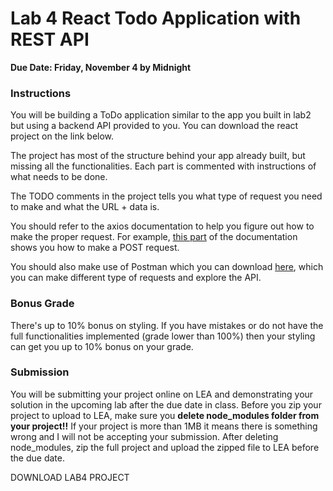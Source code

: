 # Lab 4 React Todo Application with REST API

**Due Date: Friday, November 4 by Midnight**

### Instructions

You will be building a ToDo application similar to the app you built in lab2 but using a backend API provided to you. You can download the react project on the link below.

The project has most of the structure behind your app already built, but missing all the functionalities. Each part is commented with instructions of what needs to be done.

The TODO comments in the project tells you what type of request you need to make and what the URL + data is.

You should refer to the axios documentation to help you figure out how to make the proper request. For example, [this part](https://axios-http.com/docs/post_example) of the documentation shows you how to make a POST request.

You should also make use of Postman which you can download [here](https://www.postman.com), which you can make different type of requests and explore the API.

### Bonus Grade

There's up to 10% bonus on styling. If you have mistakes or do not have the full functionalities implemented (grade lower than 100%) then your styling can get you up to 10% bonus on your grade.

### Submission

You will be submitting your project online on LEA and demonstrating your solution in the upcoming lab after the due date in class.
Before you zip your project to upload to LEA, make sure you **delete node_modules folder from your project!!** If your project is more than 1MB it means there is something wrong and I will not be accepting your submission. After deleting node_modules, zip the full project and upload the zipped file to LEA before the due date.

<a :href="$withBase('/projects/lab4.zip')" download>DOWNLOAD LAB4 PROJECT</a>
